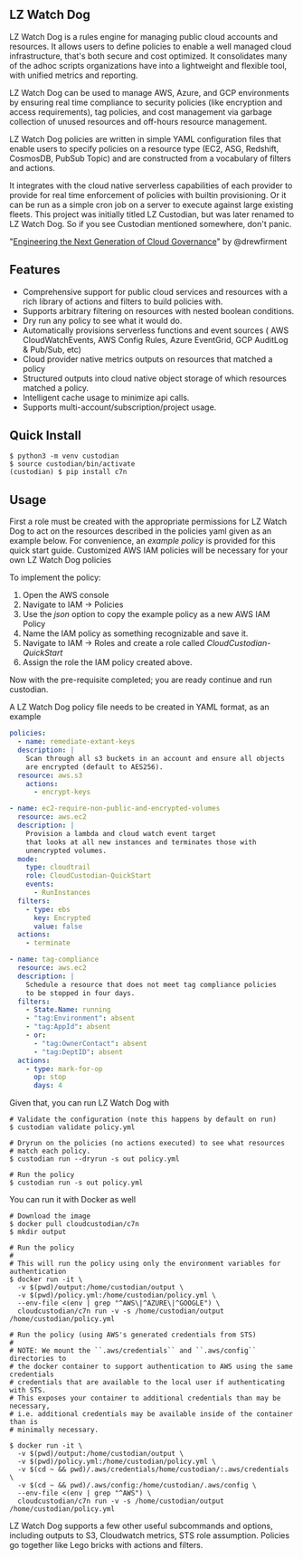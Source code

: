 LZ Watch Dog
--------

LZ Watch Dog is a rules engine for managing public cloud accounts and
resources. It allows users to define policies to enable a well managed
cloud infrastructure, that\'s both secure and cost optimized. It
consolidates many of the adhoc scripts organizations have into a
lightweight and flexible tool, with unified metrics and reporting.

LZ Watch Dog can be used to manage AWS, Azure, and GCP environments by
ensuring real time compliance to security policies (like encryption and
access requirements), tag policies, and cost management via garbage
collection of unused resources and off-hours resource management.

LZ Watch Dog policies are written in simple YAML configuration files that
enable users to specify policies on a resource type (EC2, ASG, Redshift,
CosmosDB, PubSub Topic) and are constructed from a vocabulary of filters
and actions.

It integrates with the cloud native serverless capabilities of each
provider to provide for real time enforcement of policies with builtin
provisioning. Or it can be run as a simple cron job on a server to
execute against large existing fleets. This project was initially titled
LZ Custodian, but was later renamed to LZ Watch Dog. So if you see Custodian
mentioned somewhere, don't panic.

"[Engineering the Next Generation of Cloud
Governance](https://cloudrumblings.io/cloud-adoption-engineering-the-next-generation-of-cloud-governance-21fb1a2eff60)"
by \@drewfirment

Features
--------

-   Comprehensive support for public cloud services and resources with a
    rich library of actions and filters to build policies with.
-   Supports arbitrary filtering on resources with nested boolean
    conditions.
-   Dry run any policy to see what it would do.
-   Automatically provisions serverless functions and event sources (
    AWS CloudWatchEvents, AWS Config Rules, Azure EventGrid, GCP
    AuditLog & Pub/Sub, etc)
-   Cloud provider native metrics outputs on resources that matched a
    policy
-   Structured outputs into cloud native object storage of which
    resources matched a policy.
-   Intelligent cache usage to minimize api calls.
-   Supports multi-account/subscription/project usage.

Quick Install
-------------

```
$ python3 -m venv custodian
$ source custodian/bin/activate
(custodian) $ pip install c7n
```


Usage
-----

First a role must be created with the appropriate permissions for
LZ Watch Dog to act on the resources described in the policies yaml given
as an example below. For convenience, an _example policy_ is provided for this
quick start guide. Customized AWS IAM policies will be necessary for
your own LZ Watch Dog policies

To implement the policy:

1.  Open the AWS console
2.  Navigate to IAM -\> Policies
3.  Use the _json_ option to copy the example policy as a
    new AWS IAM Policy
4.  Name the IAM policy as something recognizable and save it.
5.  Navigate to IAM -\> Roles and create a role called
    _CloudCustodian-QuickStart_
6.  Assign the role the IAM policy created above.

Now with the pre-requisite completed; you are ready continue and run
custodian.

A LZ Watch Dog policy file needs to be created in YAML format, as an
example

```yaml
policies:
  - name: remediate-extant-keys
  description: |
    Scan through all s3 buckets in an account and ensure all objects
    are encrypted (default to AES256).
  resource: aws.s3
    actions:
      - encrypt-keys

- name: ec2-require-non-public-and-encrypted-volumes
  resource: aws.ec2
  description: |
    Provision a lambda and cloud watch event target
    that looks at all new instances and terminates those with
    unencrypted volumes.
  mode:
    type: cloudtrail
    role: CloudCustodian-QuickStart
    events:
      - RunInstances
  filters:
    - type: ebs
      key: Encrypted
      value: false
  actions:
    - terminate

- name: tag-compliance
  resource: aws.ec2
  description: |
    Schedule a resource that does not meet tag compliance policies
    to be stopped in four days.
  filters:
    - State.Name: running
    - "tag:Environment": absent
    - "tag:AppId": absent
    - or:
      - "tag:OwnerContact": absent
      - "tag:DeptID": absent
  actions:
    - type: mark-for-op
      op: stop
      days: 4
```

Given that, you can run LZ Watch Dog with

```
# Validate the configuration (note this happens by default on run)
$ custodian validate policy.yml

# Dryrun on the policies (no actions executed) to see what resources
# match each policy.
$ custodian run --dryrun -s out policy.yml

# Run the policy
$ custodian run -s out policy.yml
```

You can run it with Docker as well

```
# Download the image
$ docker pull cloudcustodian/c7n
$ mkdir output

# Run the policy
#
# This will run the policy using only the environment variables for authentication
$ docker run -it \
  -v $(pwd)/output:/home/custodian/output \
  -v $(pwd)/policy.yml:/home/custodian/policy.yml \
  --env-file <(env | grep "^AWS\|^AZURE\|^GOOGLE") \
  cloudcustodian/c7n run -v -s /home/custodian/output /home/custodian/policy.yml

# Run the policy (using AWS's generated credentials from STS)
#
# NOTE: We mount the ``.aws/credentials`` and ``.aws/config`` directories to
# the docker container to support authentication to AWS using the same credentials
# credentials that are available to the local user if authenticating with STS.
# This exposes your container to additional credentials than may be necessary,
# i.e. additional credentials may be available inside of the container than is
# minimally necessary.

$ docker run -it \
  -v $(pwd)/output:/home/custodian/output \
  -v $(pwd)/policy.yml:/home/custodian/policy.yml \
  -v $(cd ~ && pwd)/.aws/credentials/home/custodian/:.aws/credentials \
  -v $(cd ~ && pwd)/.aws/config:/home/custodian/.aws/config \
  --env-file <(env | grep "^AWS") \
  cloudcustodian/c7n run -v -s /home/custodian/output /home/custodian/policy.yml
```

LZ Watch Dog supports a few other useful subcommands and options, including
outputs to S3, Cloudwatch metrics, STS role assumption. Policies go
together like Lego bricks with actions and filters.
